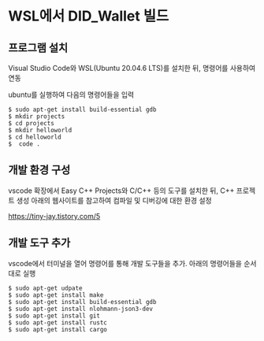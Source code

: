 # WSL에서 DID_Wallet 빌드

## 프로그램 설치
Visual Studio Code와 WSL(Ubuntu 20.04.6 LTS)를 설치한 뒤, 명령어를 사용하여 연동

ubuntu를 실행하여 다음의 명령어들을 입력

    $ sudo apt-get install build-essential gdb
    $ mkdir projects
    $ cd projects
    $ mkdir helloworld
    $ cd helloworld
    $  code .

## 개발 환경 구성
vscode 확장에서 Easy C++ Projects와 C/C++ 등의 도구를 설치한 뒤, C++ 프로젝트 생성
아래의 웹사이트를 참고하여 컴파일 및 디버깅에 대한 환경 설정

https://tiny-jay.tistory.com/5

## 개발 도구 추가
vscode에서 터미널을 열어 명령어를 통해 개발 도구들을 추가. 아래의 명령어들을 순서대로 실행

    $ sudo apt-get udpate
    $ sudo apt-get install make
    $ sudo apt-get install build-essential gdb
    $ sudo apt-get install nlohmann-json3-dev
    $ sudo apt-get install git
    $ sudo apt-get install rustc
    $ sudo apt-get install cargo



